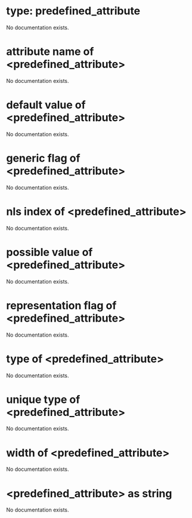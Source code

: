 # type: predefined_attribute

No documentation exists.

# attribute name of &lt;predefined_attribute&gt;

No documentation exists.

# default value of &lt;predefined_attribute&gt;

No documentation exists.

# generic flag of &lt;predefined_attribute&gt;

No documentation exists.

# nls index of &lt;predefined_attribute&gt;

No documentation exists.

# possible value of &lt;predefined_attribute&gt;

No documentation exists.

# representation flag of &lt;predefined_attribute&gt;

No documentation exists.

# type of &lt;predefined_attribute&gt;

No documentation exists.

# unique type of &lt;predefined_attribute&gt;

No documentation exists.

# width of &lt;predefined_attribute&gt;

No documentation exists.

# &lt;predefined_attribute&gt; as string

No documentation exists.
